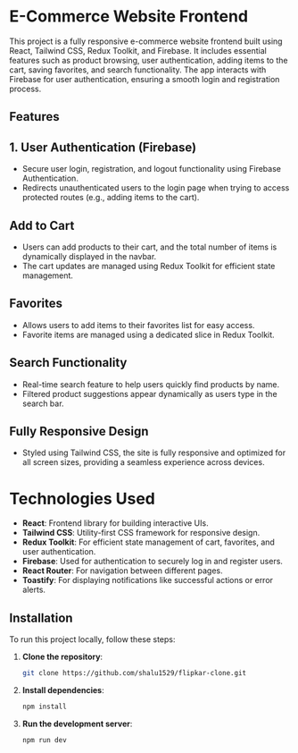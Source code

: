 # E-Commerce Website Frontend

This project is a fully responsive e-commerce website frontend built using React, Tailwind CSS, Redux Toolkit, and Firebase. It includes essential features such as product browsing, user authentication, adding items to the cart, saving favorites, and search functionality. The app interacts with Firebase for user authentication, ensuring a smooth login and registration process.

## Features
## 1. User Authentication (Firebase)
- Secure user login, registration, and logout functionality using Firebase Authentication.
- Redirects unauthenticated users to the login page when trying to access protected routes (e.g., adding items to the cart).
## Add to Cart
- Users can add products to their cart, and the total number of items is dynamically displayed in the navbar.
- The cart updates are managed using Redux Toolkit for efficient state management.
## Favorites
- Allows users to add items to their favorites list for easy access.
- Favorite items are managed using a dedicated slice in Redux Toolkit.
## Search Functionality
- Real-time search feature to help users quickly find products by name.
- Filtered product suggestions appear dynamically as users type in the search bar.
## Fully Responsive Design
- Styled using Tailwind CSS, the site is fully responsive and optimized for all screen sizes, providing a seamless experience across devices.

# Technologies Used
- **React**: Frontend library for building interactive UIs.
- **Tailwind CSS**: Utility-first CSS framework for responsive design.
- **Redux Toolkit**: For efficient state management of cart, favorites, and user authentication.
- **Firebase**: Used for authentication to securely log in and register users.
- **React Router**: For navigation between different pages.
- **Toastify**: For displaying notifications like successful actions or error alerts.

## Installation

To run this project locally, follow these steps:

1. **Clone the repository**:

    ```bash
    git clone https://github.com/shalu1529/flipkar-clone.git
    ```
2. **Install dependencies**:

    ```bash
    npm install
    ```
4. **Run the development server**:

    ```bash
    npm run dev
    ```
